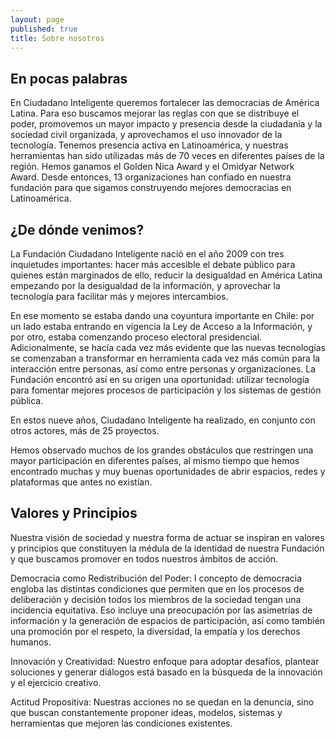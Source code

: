 ```yaml
---
layout: page
published: true
title: Sobre nosotros
---
```


## En pocas palabras
En Ciudadano Inteligente queremos fortalecer las democracias de América Latina. Para eso buscamos mejorar las reglas con que se distribuye el poder, promovemos un mayor impacto y presencia desde la ciudadanía y la sociedad civil organizada, y aprovechamos el uso innovador de la tecnología.
Tenemos presencia activa en Latinoamérica, y nuestras herramientas han sido utilizadas más de 70 veces en diferentes países de la región.
Hemos ganamos el Golden Nica Award y el Omidyar Network Award. Desde entonces, 13 organizaciones han confiado en nuestra fundación para que sigamos construyendo mejores democracias en Latinoamérica.

## ¿De dónde venimos?
La Fundación Ciudadano Inteligente nació en el año 2009 con tres inquietudes importantes: hacer más accesible el debate público para quienes están marginados de ello, reducir la desigualdad en América Latina empezando por la desigualdad de la información, y aprovechar la tecnología para facilitar más y mejores intercambios.

En ese momento se estaba dando una coyuntura importante en Chile: por un lado estaba entrando en vigencia la Ley de Acceso a la Información, y por otro, estaba comenzando proceso electoral presidencial. Adicionalmente, se hacía cada vez más evidente que las nuevas tecnologías se comenzaban a transformar en herramienta cada vez más común para la interacción entre personas, así como entre personas y organizaciones. La Fundación encontró así en su origen una oportunidad: utilizar tecnología para fomentar mejores procesos de participación y los sistemas de gestión pública.

En estos nueve años, Ciudadano Inteligente ha realizado, en conjunto con otros actores, más de 25 proyectos.

Hemos observado muchos de los grandes obstáculos que restringen una mayor participación en diferentes países, al mismo tiempo que hemos encontrado muchas y muy buenas oportunidades de abrir espacios, redes y plataformas que antes no existían.

## Valores y Principios
Nuestra visión de sociedad y nuestra forma de actuar se inspiran en valores y principios que constituyen la médula de la identidad de nuestra Fundación y que buscamos promover en todos nuestros ámbitos de acción.

Democracia como Redistribución del Poder: l concepto de democracia engloba las distintas condiciones que permiten que en los procesos de deliberación y decisión todos los miembros de la sociedad tengan una incidencia equitativa. Eso incluye una preocupación por las asimetrías de información y la generación de espacios de participación, así como también una promoción por el respeto, la diversidad, la empatía y los derechos humanos.

Innovación y Creatividad: Nuestro enfoque para adoptar desafíos, plantear soluciones y generar diálogos está basado en la búsqueda de la innovación y el ejercicio creativo.

Actitud Propositiva: Nuestras acciones no se quedan en la denuncia, sino que buscan constantemente proponer ideas, modelos, sistemas y herramientas que mejoren las condiciones existentes.
